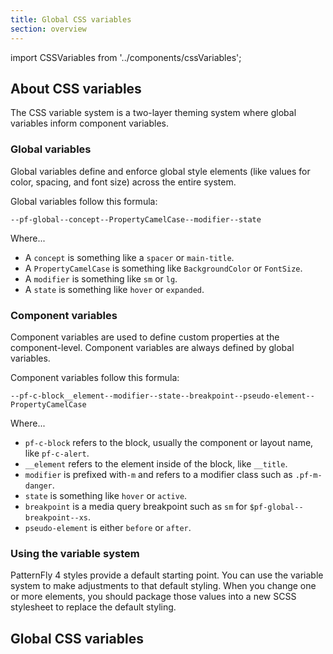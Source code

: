```yaml
---
title: Global CSS variables
section: overview
---
```


import CSSVariables from '../components/cssVariables';


## About CSS variables

The CSS variable system is a two-layer theming system where global variables inform component variables.

### Global variables

Global variables define and enforce global style elements (like values for color, spacing, and font size) across the entire system.

Global variables follow this formula:

`--pf-global--concept--PropertyCamelCase--modifier--state`

Where...

- A `concept` is something like a `spacer` or `main-title`.
- A `PropertyCamelCase` is something like `BackgroundColor` or `FontSize`.
- A `modifier` is something like `sm` or `lg`.
- A `state` is something like `hover` or `expanded`.

### Component variables

Component variables are used to define custom properties at the component-level. Component variables are always defined by global variables.

Component variables follow this formula:

`--pf-c-block__element--modifier--state--breakpoint--pseudo-element--PropertyCamelCase`

Where...

- `pf-c-block` refers to the block, usually the component or layout name, like `pf-c-alert`.
- `__element` refers to the element inside of the block, like `__title`.
- `modifier` is prefixed with`-m` and refers to a modifier class such as `.pf-m-danger`.
- `state` is something like `hover` or `active`.
- `breakpoint` is a media query breakpoint such as `sm` for `$pf-global--breakpoint--xs`.
- `pseudo-element` is either `before` or `after`.

### Using the variable system

PatternFly 4 styles provide a default starting point. You can use the variable system to make adjustments to that default styling. When you change one or more elements, you should package those values into a new SCSS stylesheet to replace the default styling.

## Global CSS variables

<CSSVariables prefix="global" />
